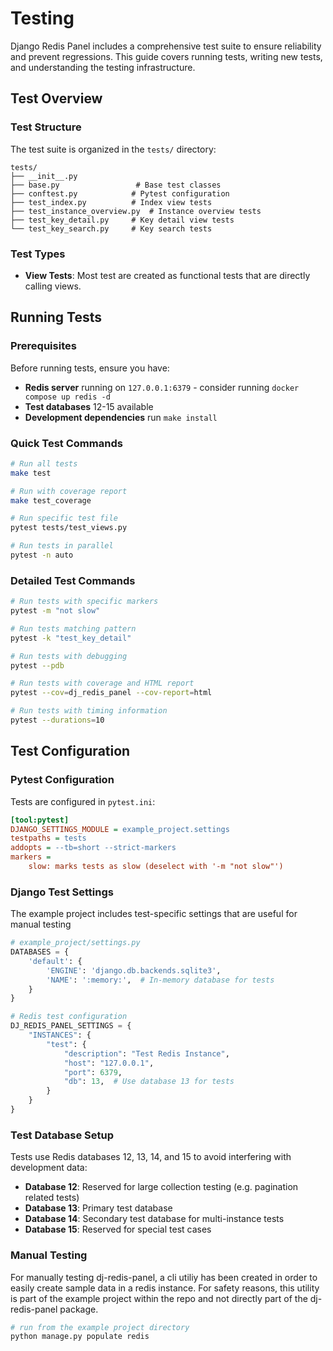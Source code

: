 # Testing

Django Redis Panel includes a comprehensive test suite to ensure reliability and prevent regressions. This guide covers running tests, writing new tests, and understanding the testing infrastructure.

## Test Overview

### Test Structure

The test suite is organized in the `tests/` directory:

```
tests/
├── __init__.py
├── base.py                 # Base test classes
├── conftest.py            # Pytest configuration
├── test_index.py          # Index view tests
├── test_instance_overview.py  # Instance overview tests
├── test_key_detail.py     # Key detail view tests
└── test_key_search.py     # Key search tests
```

### Test Types

- **View Tests**: Most test are created as functional tests that are directly
calling views.

## Running Tests

### Prerequisites

Before running tests, ensure you have:

- **Redis server** running on `127.0.0.1:6379` - consider running `docker compose up redis -d`
- **Test databases** 12-15 available
- **Development dependencies** run `make install`

### Quick Test Commands

```bash
# Run all tests
make test

# Run with coverage report
make test_coverage

# Run specific test file
pytest tests/test_views.py

# Run tests in parallel
pytest -n auto
```

### Detailed Test Commands

```bash
# Run tests with specific markers
pytest -m "not slow"

# Run tests matching pattern
pytest -k "test_key_detail"

# Run tests with debugging
pytest --pdb

# Run tests with coverage and HTML report
pytest --cov=dj_redis_panel --cov-report=html

# Run tests with timing information
pytest --durations=10
```

## Test Configuration

### Pytest Configuration

Tests are configured in `pytest.ini`:

```ini
[tool:pytest]
DJANGO_SETTINGS_MODULE = example_project.settings
testpaths = tests
addopts = --tb=short --strict-markers
markers =
    slow: marks tests as slow (deselect with '-m "not slow"')
```

### Django Test Settings

The example project includes test-specific settings that are useful for manual testing

```python
# example_project/settings.py
DATABASES = {
    'default': {
        'ENGINE': 'django.db.backends.sqlite3',
        'NAME': ':memory:',  # In-memory database for tests
    }
}

# Redis test configuration
DJ_REDIS_PANEL_SETTINGS = {
    "INSTANCES": {
        "test": {
            "description": "Test Redis Instance",
            "host": "127.0.0.1",
            "port": 6379,
            "db": 13,  # Use database 13 for tests
        }
    }
}
```

### Test Database Setup

Tests use Redis databases 12, 13, 14, and 15 to avoid interfering with development data:

- **Database 12**: Reserved for large collection testing (e.g. pagination related tests)
- **Database 13**: Primary test database
- **Database 14**: Secondary test database for multi-instance tests
- **Database 15**: Reserved for special test cases

### Manual Testing
For manually testing dj-redis-panel, a cli utiliy has been created in order to easily
create sample data in a redis instance. For safety reasons, this utility is part
of the example project within the repo and not directly part of the dj-redis-panel
package.

```bash
# run from the example project directory
python manage.py populate redis
```
